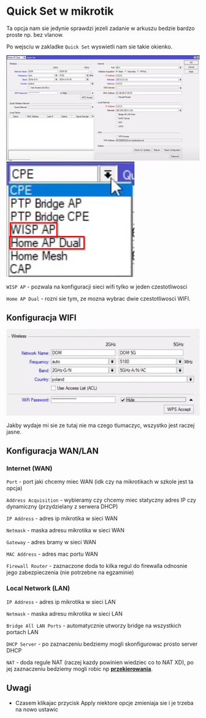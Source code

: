 # Quick Set w mikrotik
Ta opcja nam sie jedynie sprawdzi jezeli zadanie w arkuszu bedzie bardzo proste np. bez vlanow. 

Po wejsciu w zakladke `Quick Set` wyswietli nam sie takie okienko.

![](/images/quickset_window.png)
![](/images/quickset_options.png)

`WISP AP` - pozwala na konfiguracji sieci wifi tylko w jeden czestotliwosci

`Home AP Dual` - rozni sie tym, ze mozna wybrac dwie czestotliwosci WIFI.

## Konfiguracja WIFI
![](/images/quickset_wifi_conf.png)

Jakby wydaje mi sie ze tutaj nie ma czego tlumaczyc, wszystko jest raczej jasne.

## Konfiguracja WAN/LAN
### Internet (WAN)
`Port` - port jaki chcemy miec WAN (idk czy na mikrotikach w szkole jest ta opcja)

`Address Acquisition` - wybieramy czy chcemy miec statyczny adres IP czy dynamiczny (przydzielany z serwera DHCP)

`IP Address` - adres ip mikrotika w sieci WAN

`Netmask` - maska adresu mikrotika w sieci WAN

`Gateway` - adres bramy w sieci WAN

`MAC Address` - adres mac portu WAN

`Firewall Router` - zaznaczone doda to kilka regul do firewalla odnosnie jego zabezpieczenia (nie potrzebne na egzaminie)

### Local Network (LAN)
`IP Address` - adres ip mikrotika w sieci LAN

`Netmask` - maska adresu mikrotika w sieci LAN

`Bridge All LAN Ports` - automatycznie utworzy bridge na wszystkich portach LAN

`DHCP Server` - po zaznaczeniu bedziemy mogli skonfigurowac prosto server DHCP

`NAT` - doda regule NAT (raczej kazdy powinien wiedziec co to NAT XD), po jej zaznaczeniu bedziemy mogli robic np **[przekierowania](/mikrotik/Redirections.md)**.

## Uwagi
 - Czasem klikajac przycisk Apply niektore opcje zmieniaja sie i je trzeba na nowo ustawic